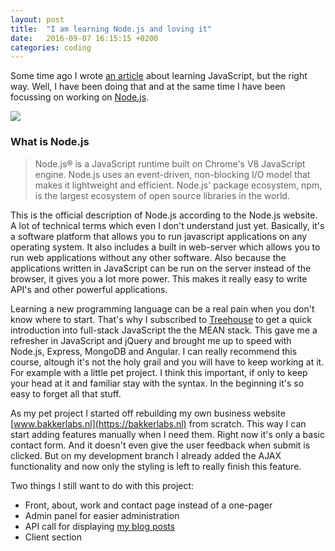 ```yaml
---
layout: post
title:  "I am learning Node.js and loving it"
date:   2016-09-07 16:15:15 +0200
categories: coding
---
```


Some time ago I wrote [an article](http://jaap.ninja/learning-javascript-the-right-way/) about learning JavaScript, but the right way. Well, I have been doing that and at the same time I have been focussing on working on [Node.js](https://nodejs.org/). 

![](https://s3.amazonaws.com/codementor_content/nodejs_logo_green.jpg)

### What is Node.js

> Node.js® is a JavaScript runtime built on Chrome's V8 JavaScript engine. Node.js uses an event-driven, non-blocking I/O model that makes it lightweight and efficient. Node.js' package ecosystem, npm, is the largest ecosystem of open source libraries in the world.

This is the official description of Node.js according to the Node.js website. A lot of technical terms which even I don't understand just yet. Basically, it's a software platform that allows you to run javascript applications on any operating system. It also includes a built in web-server which allows you to run web applications without any other software. Also because the applications written in JavaScript can be run on the server instead of the browser, it gives you a lot more power. This makes it really easy to write API's and other powerful applications. 

Learning a new programming language can be a real pain when you don't know where to start. That's why I subscribed to [Treehouse](https://teamtreehouse.com/) to get a quick introduction into full-stack JavaScript the the MEAN stack. This gave me a refresher in JavaScript and jQuery and brought me up to speed with Node.js, Express, MongoDB and Angular. I can really recommend this course, altough it's not the holy grail and you will have to keep working at it. For example with a little pet project. I think this important, if only to keep your head at it and familiar stay with the syntax. In the beginning it's so easy to forget all that stuff.

As my pet project I started off rebuilding my own business website [www.bakkerlabs.nl](https://bakkerlabs.nl) from scratch. This way I can start adding features manually when I need them. Right now it's only a basic contact form. And it doesn't even give the user feedback when submit is clicked. But on my development branch I already added the AJAX functionality and now only the styling is left to really finish this feature. 

Two things I still want to do with this project: 

- Front, about, work and contact page instead of a one-pager
- Admin panel for easier administration
- API call for displaying [my blog posts](http://jaap.ninja)
- Client section
